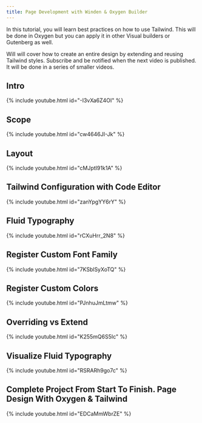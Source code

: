 ```yaml
---
title: Page Development with Winden & Oxygen Builder
---
```




In this tutorial, you will learn best practices on how to use Tailwind. This will be done in Oxygen but you can apply it in other Visual builders or Gutenberg as well. 

Will will cover how to create an entire design by extending and reusing Tailwind styles. Subscribe and be notified when the next video is published. It will be done in a series of smaller videos. 

## Intro

{% include youtube.html id="-I3vXa6Z4OI" %}

## Scope

{% include youtube.html id="cw4646JI-Jk" %}

## Layout

{% include youtube.html id="cMJptI91k1A" %}

## Tailwind Configuration with Code Editor

{% include youtube.html id="zanYpgYY6rY" %}

## Fluid Typography

{% include youtube.html id="rCXuHrr_2N8" %}

## Register Custom Font Family

{% include youtube.html id="7KSblSyXoTQ" %}

## Register Custom Colors

{% include youtube.html id="PJnhuJmLtmw" %}

## Overriding vs Extend

{% include youtube.html id="K255mQ6S5Ic" %}

## Visualize Fluid Typography

{% include youtube.html id="RSRARh9go7c" %}

## Complete Project From Start To Finish. Page Design With Oxygen & Tailwind

{% include youtube.html id="EDCaMmWbrZE" %}
